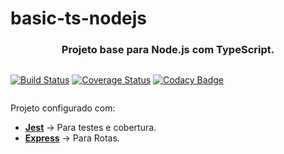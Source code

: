 # basic-ts-nodejs

<h3 style="text-align: center">
  Projeto base para Node.js com TypeScript.
</h3>

<div style="align-content: center; width: 100% ">

[![Build Status](https://travis-ci.com/ramoura/basic-ts-nodejs.svg?branch=master)](https://travis-ci.com/ramoura/basic-ts-nodejs)
[![Coverage Status](https://coveralls.io/repos/github/ramoura/basic-ts-nodejs/badge.svg?branch=master)](https://coveralls.io/github/ramoura/basic-ts-nodejs?branch=master)
[![Codacy Badge](https://app.codacy.com/project/badge/Grade/14163a07433845df83e1498a643293f3)](https://www.codacy.com/manual/ramoura/basic-ts-nodejs?utm_source=github.com&amp;utm_medium=referral&amp;utm_content=ramoura/basic-ts-nodejs&amp;utm_campaign=Badge_Grade)

</div>

Projeto configurado com:

- **[Jest](https://jestjs.io/)** -> Para testes e cobertura.
- **[Express](https://expressjs.com/)** -> Para Rotas.

<br>
